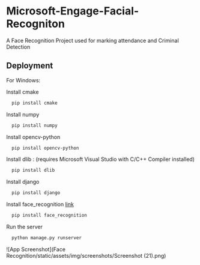 
# Microsoft-Engage-Facial-Recogniton

A Face Recognition Project used for marking attendance and Criminal Detection



## Deployment
For Windows:

Install cmake
```bash
  pip install cmake
```
Install numpy
```bash
  pip install numpy
```
Install opencv-python
```bash
  pip install opencv-python
```
Install dlib : (requires Microsoft Visual Studio with C/C++ Compiler installed)
```bash
  pip install dlib
```
Install django
```bash
  pip install django
```
Install face_recognition [link](https://linktodocumentation)
```bash
  pip install face_recognition
```
Run the server 
```bash
  python manage.py runserver
```
![App Screenshot](Face Recognition/static/assets/img/screenshots/Screenshot (21).png)
